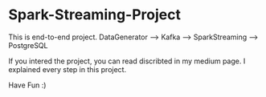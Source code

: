 # Spark-Streaming-Project
This is end-to-end project. DataGenerator --> Kafka --> SparkStreaming --> PostgreSQL

If you intered the project, you can read discribted in my medium page. I explained every step in this project. 

Have Fun :)
